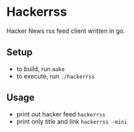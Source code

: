 # Hackerrss

Hacker News rss feed client written in go.

## Setup

- to build, run `make`
- to execute, run `./hackerrss`

## Usage

- print out hacker feed `hackerrss`
- print only title and link `hackerrss -mini`
